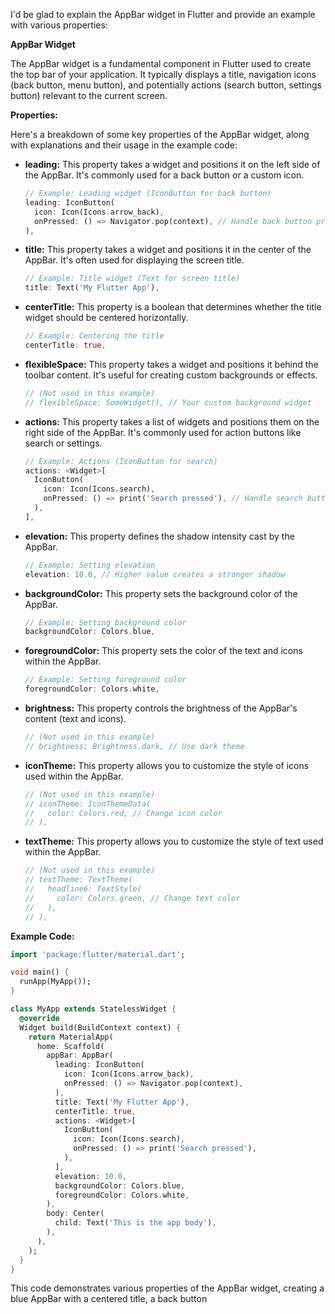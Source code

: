 I'd be glad to explain the AppBar widget in Flutter and provide an example with various properties:

**AppBar Widget**

The AppBar widget is a fundamental component in Flutter used to create the top bar of your application. It typically displays a title, navigation icons (back button, menu button), and potentially actions (search button, settings button) relevant to the current screen.

**Properties:**

Here's a breakdown of some key properties of the AppBar widget, along with explanations and their usage in the example code:

- **leading:** This property takes a widget and positions it on the left side of the AppBar. It's commonly used for a back button or a custom icon.

  ```dart
  // Example: Leading widget (IconButton for back button)
  leading: IconButton(
    icon: Icon(Icons.arrow_back),
    onPressed: () => Navigator.pop(context), // Handle back button press
  ),
  ```

- **title:** This property takes a widget and positions it in the center of the AppBar. It's often used for displaying the screen title.

  ```dart
  // Example: Title widget (Text for screen title)
  title: Text('My Flutter App'),
  ```

- **centerTitle:** This property is a boolean that determines whether the title widget should be centered horizontally.

  ```dart
  // Example: Centering the title
  centerTitle: true,
  ```

- **flexibleSpace:** This property takes a widget and positions it behind the toolbar content. It's useful for creating custom backgrounds or effects.

  ```dart
  // (Not used in this example)
  // flexibleSpace: SomeWidget(), // Your custom background widget
  ```

- **actions:** This property takes a list of widgets and positions them on the right side of the AppBar. It's commonly used for action buttons like search or settings.

  ```dart
  // Example: Actions (IconButton for search)
  actions: <Widget>[
    IconButton(
      icon: Icon(Icons.search),
      onPressed: () => print('Search pressed'), // Handle search button press
    ),
  ],
  ```

- **elevation:** This property defines the shadow intensity cast by the AppBar.

  ```dart
  // Example: Setting elevation
  elevation: 10.0, // Higher value creates a stronger shadow
  ```

- **backgroundColor:** This property sets the background color of the AppBar.

  ```dart
  // Example: Setting background color
  backgroundColor: Colors.blue,
  ```

- **foregroundColor:** This property sets the color of the text and icons within the AppBar.

  ```dart
  // Example: Setting foreground color
  foregroundColor: Colors.white,
  ```

- **brightness:** This property controls the brightness of the AppBar's content (text and icons).

  ```dart
  // (Not used in this example)
  // brightness: Brightness.dark, // Use dark theme
  ```

- **iconTheme:** This property allows you to customize the style of icons used within the AppBar.

  ```dart
  // (Not used in this example)
  // iconTheme: IconThemeData(
  //   color: Colors.red, // Change icon color
  // ),
  ```

- **textTheme:** This property allows you to customize the style of text used within the AppBar.

  ```dart
  // (Not used in this example)
  // textTheme: TextTheme(
  //   headline6: TextStyle(
  //     color: Colors.green, // Change text color
  //   ),
  // ),
  ```

**Example Code:**

```dart
import 'package:flutter/material.dart';

void main() {
  runApp(MyApp());
}

class MyApp extends StatelessWidget {
  @override
  Widget build(BuildContext context) {
    return MaterialApp(
      home: Scaffold(
        appBar: AppBar(
          leading: IconButton(
            icon: Icon(Icons.arrow_back),
            onPressed: () => Navigator.pop(context),
          ),
          title: Text('My Flutter App'),
          centerTitle: true,
          actions: <Widget>[
            IconButton(
              icon: Icon(Icons.search),
              onPressed: () => print('Search pressed'),
            ),
          ],
          elevation: 10.0,
          backgroundColor: Colors.blue,
          foregroundColor: Colors.white,
        ),
        body: Center(
          child: Text('This is the app body'),
        ),
      ),
    );
  }
}
```

This code demonstrates various properties of the AppBar widget, creating a blue AppBar with a centered title, a back button